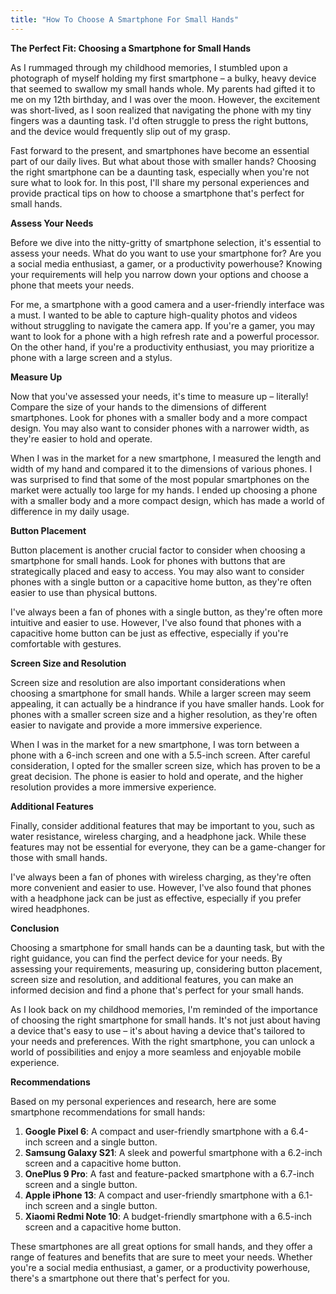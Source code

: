 ```yaml
---
title: "How To Choose A Smartphone For Small Hands"
---
```


**The Perfect Fit: Choosing a Smartphone for Small Hands**

As I rummaged through my childhood memories, I stumbled upon a photograph of myself holding my first smartphone – a bulky, heavy device that seemed to swallow my small hands whole. My parents had gifted it to me on my 12th birthday, and I was over the moon. However, the excitement was short-lived, as I soon realized that navigating the phone with my tiny fingers was a daunting task. I'd often struggle to press the right buttons, and the device would frequently slip out of my grasp.

Fast forward to the present, and smartphones have become an essential part of our daily lives. But what about those with smaller hands? Choosing the right smartphone can be a daunting task, especially when you're not sure what to look for. In this post, I'll share my personal experiences and provide practical tips on how to choose a smartphone that's perfect for small hands.

**Assess Your Needs**

Before we dive into the nitty-gritty of smartphone selection, it's essential to assess your needs. What do you want to use your smartphone for? Are you a social media enthusiast, a gamer, or a productivity powerhouse? Knowing your requirements will help you narrow down your options and choose a phone that meets your needs.

For me, a smartphone with a good camera and a user-friendly interface was a must. I wanted to be able to capture high-quality photos and videos without struggling to navigate the camera app. If you're a gamer, you may want to look for a phone with a high refresh rate and a powerful processor. On the other hand, if you're a productivity enthusiast, you may prioritize a phone with a large screen and a stylus.

**Measure Up**

Now that you've assessed your needs, it's time to measure up – literally! Compare the size of your hands to the dimensions of different smartphones. Look for phones with a smaller body and a more compact design. You may also want to consider phones with a narrower width, as they're easier to hold and operate.

When I was in the market for a new smartphone, I measured the length and width of my hand and compared it to the dimensions of various phones. I was surprised to find that some of the most popular smartphones on the market were actually too large for my hands. I ended up choosing a phone with a smaller body and a more compact design, which has made a world of difference in my daily usage.

**Button Placement**

Button placement is another crucial factor to consider when choosing a smartphone for small hands. Look for phones with buttons that are strategically placed and easy to access. You may also want to consider phones with a single button or a capacitive home button, as they're often easier to use than physical buttons.

I've always been a fan of phones with a single button, as they're often more intuitive and easier to use. However, I've also found that phones with a capacitive home button can be just as effective, especially if you're comfortable with gestures.

**Screen Size and Resolution**

Screen size and resolution are also important considerations when choosing a smartphone for small hands. While a larger screen may seem appealing, it can actually be a hindrance if you have smaller hands. Look for phones with a smaller screen size and a higher resolution, as they're often easier to navigate and provide a more immersive experience.

When I was in the market for a new smartphone, I was torn between a phone with a 6-inch screen and one with a 5.5-inch screen. After careful consideration, I opted for the smaller screen size, which has proven to be a great decision. The phone is easier to hold and operate, and the higher resolution provides a more immersive experience.

**Additional Features**

Finally, consider additional features that may be important to you, such as water resistance, wireless charging, and a headphone jack. While these features may not be essential for everyone, they can be a game-changer for those with small hands.

I've always been a fan of phones with wireless charging, as they're often more convenient and easier to use. However, I've also found that phones with a headphone jack can be just as effective, especially if you prefer wired headphones.

**Conclusion**

Choosing a smartphone for small hands can be a daunting task, but with the right guidance, you can find the perfect device for your needs. By assessing your requirements, measuring up, considering button placement, screen size and resolution, and additional features, you can make an informed decision and find a phone that's perfect for your small hands.

As I look back on my childhood memories, I'm reminded of the importance of choosing the right smartphone for small hands. It's not just about having a device that's easy to use – it's about having a device that's tailored to your needs and preferences. With the right smartphone, you can unlock a world of possibilities and enjoy a more seamless and enjoyable mobile experience.

**Recommendations**

Based on my personal experiences and research, here are some smartphone recommendations for small hands:

1. **Google Pixel 6**: A compact and user-friendly smartphone with a 6.4-inch screen and a single button.
2. **Samsung Galaxy S21**: A sleek and powerful smartphone with a 6.2-inch screen and a capacitive home button.
3. **OnePlus 9 Pro**: A fast and feature-packed smartphone with a 6.7-inch screen and a single button.
4. **Apple iPhone 13**: A compact and user-friendly smartphone with a 6.1-inch screen and a single button.
5. **Xiaomi Redmi Note 10**: A budget-friendly smartphone with a 6.5-inch screen and a capacitive home button.

These smartphones are all great options for small hands, and they offer a range of features and benefits that are sure to meet your needs. Whether you're a social media enthusiast, a gamer, or a productivity powerhouse, there's a smartphone out there that's perfect for you.
